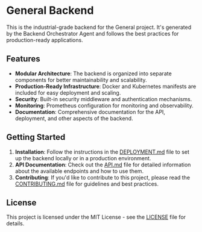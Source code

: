 # General Backend

This is the industrial-grade backend for the General project. It's generated by the Backend Orchestrator Agent and follows the best practices for production-ready applications.

## Features

- **Modular Architecture**: The backend is organized into separate components for better maintainability and scalability.
- **Production-Ready Infrastructure**: Docker and Kubernetes manifests are included for easy deployment and scaling.
- **Security**: Built-in security middleware and authentication mechanisms.
- **Monitoring**: Prometheus configuration for monitoring and observability.
- **Documentation**: Comprehensive documentation for the API, deployment, and other aspects of the backend.

## Getting Started

1. **Installation**: Follow the instructions in the [DEPLOYMENT.md](docs/DEPLOYMENT.md) file to set up the backend locally or in a production environment.
2. **API Documentation**: Check out the [API.md](docs/API.md) file for detailed information about the available endpoints and how to use them.
3. **Contributing**: If you'd like to contribute to this project, please read the [CONTRIBUTING.md](docs/CONTRIBUTING.md) file for guidelines and best practices.

## License

This project is licensed under the MIT License - see the [LICENSE](LICENSE) file for details.
